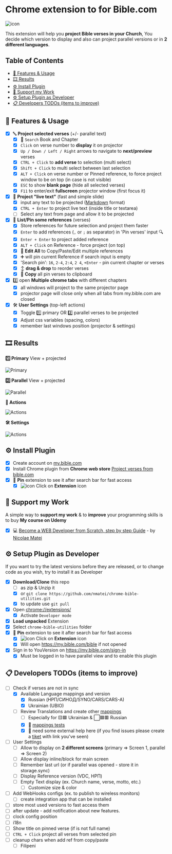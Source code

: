 # Chrome extension to for Bible.com

![icon](views/icons/icon-48.png)

This extension will help you **project Bible verses in your Church**,
You decide which version to display and also can project parallel versions
or in **2 different languages**.

## Table of Contents

<!-- START doctoc generated TOC please keep comment here to allow auto update -->
<!-- DON'T EDIT THIS SECTION, INSTEAD RE-RUN doctoc TO UPDATE -->


- [💠 Features & Usage](#-features--usage)
- [🎞 Results](#-results)
- [⚙ Install Plugin](#-install-plugin)
- [👋 Support my Work](#-support-my-work)
- [⚙ Setup Plugin as Developer](#-setup-plugin-as-developer)
- [📋 Developers TODOs (items to improve)](#-developers-todos-items-to-improve)

<!-- END doctoc generated TOC please keep comment here to allow auto update -->

## 💠 Features & Usage

- [x] 🔤 **Project selected verses** (+/- parallel text)
  - [x] 🔎 `Search` Book and Chapter
  - [x] `Click` on verse number to **display** it on projector
  - [x] `Up / Down / Left / Right` arrows to navigate to **next/preview** verses
  - [x] `CTRL + Click` to **add verse** to selection (multi select)
  - [x] `Shift + Click` to multi select between last selection
  - [x] `ALT + Click` on verse number or Pinned reference, to force project window to be on top (in case is not visible)
  - [x] `ESC` to show **blank page** (hide all selected verses)
  - [x] `F11` to enter/exit **fullscreen** projector window (first focus it)
- [x] 💬 **Project "live text"** (fast and simple slide)
  - [x] input any text to be projected ([Markdown](https://github.com/markedjs/marked) format)
  - [x] `CTRL + Enter` to project live text (inside title or textarea)
  - [ ] Select any text from page and allow it to be projected
- [x] 📌 **List/Pin some references** (verses)
  - [x] Store references for future selection and project them faster
  - [x] `Enter` to add references (`,` or `;` as separator) in 'Pin verses' input 🔍
  - [x] `Enter + Enter` to project added reference
  - [x] `ALT + Click` on Reference - force project (on top)
  - [x] 📝 **Edit All** to Copy/Paste/Edit multiple references
  - [x] ➕ will pin current Reference if search input is empty
  - [x] 'Search pin': `16`, `2-4`, `2:4`, `2 4`, `+Enter` - pin current chapter or verses
  - [x] ↕ **drag & drop** to reorder verses
  - [x] 📄 **Copy** all pin verses to clipboard
- [x] 2️⃣ open **Multiple chrome tabs** with different chapters
  - [x] all windows will project to the same projector page
  - [x] projector page will close only when all tabs from my.bible.com are closed
- [x] 🛠 **User Settings** (top-left actions)
  - [x] Toggle 1️⃣ primary OR 2️⃣ parallel verses to be projected
  - [x] Adjust css variables (spacing, colors)
  - [x] remember last windows position (projector & settings)

## 🎞 Results

**1️⃣ Primary** View + projected

![Primary](screens/primary.jpg)

**2️⃣ Parallel** View + projected

![Parallel](screens/parallel.jpg)

**💬 Actions**

![Actions](screens/actions.jpg)

**🛠 Settings**

![Actions](screens/settings.jpg)

## ⚙ Install Plugin

- [x] Create account on [my.bible.com](https://my.bible.com)
- [x] Install Chrome plugin from **Chrome web store** [Project verses from bible.com](https://chrome.google.com/webstore/detail/project-verses-from-bible/fklnkmnlobkpoiifnbnemdpamheoanpj)
- [x] 📌 **Pin** extension to see it after search bar for fast access
  - [x] ![icon](views/icons/icon-16.png) Click on **Extension** icon

## 👋 Support my Work

A simple way to **support my work** & to **improve** your programming skills is to buy **My course on Udemy**

- [x] ‍💻 [Become a WEB Developer from Scratch, step by step Guide](https://www.udemy.com/course/become-a-web-developer-from-scratch-step-by-step-guide/?couponCode=2023-START-WEB-DEV) - by [Nicolae Matei](https://nmatei.github.io/)

## ⚙ Setup Plugin as Developer

If you want to try the latest versions before they are released, or to change code as you wish, try to install it as Developer

- [x] **Download/Clone** this repo
  - [ ] as zip & Unzip it
  - [x] or `git clone https://github.com/nmatei/chrome-bible-utilities.git`
  - [x] to update use `git pull`
- [x] Open [chrome://extensions/](chrome://extensions/)
  - [x] Activate `Developer mode`
- [x] **Load unpacked** Extension
- [x] Select `chrome-bible-utilities` folder
- [x] 📌 **Pin** extension to see it after search bar for fast access
  - [x] ![icon](views/icons/icon-16.png) Click on **Extension** icon
  - [x] Will open https://my.bible.com/bible if not opened
- [x] Sign in to YouVersion on https://my.bible.com/sign-in
  - [x] Must be logged in to have parallel view and to enable this plugin

## 📋 Developers TODOs (items to improve)

- [ ] Check if verses are not in sync
  - [x] Available Language mappings and version
    - [x] Russian (НРП/СИНОД/SYNO/CARS/CARS-A)
    - [x] Ukrainian (UBIO)
  - [ ] Review Translations and create other [mappings](views/common/bible-mappings.js)
    - [ ] Especially for 🟨🟦 Ukrainian & ⬜🟦🟥 Russian
    - [x] 🙏 [mappings tests](test/bible-mappings.test.ts)
    - [x] 🙏 need some external help here (if you find issues please create a [tiket](../../issues) with link you've seen)
- [ ] User Settings
  - [ ] Allow to display on **2 different screens** (primary => Screen 1, parallel => Screen 2)
  - [ ] Allow display inline/block for main screen
  - [ ] Remember last url (or if parallel was opened - store it in storage.sync)
  - [ ] Display Reference version (VDC, НРП)
  - [ ] Empty Text display (ex. Church name, verse, motto, etc.)
    - [ ] Customize size & color
- [ ] Add WebHooks configs (ex. to publish to wireless monitors)
  - [ ] create integration app that can be installed
- [ ] store most used versions to fast access them
- [ ] after update - add notification about new features.
- [ ] clock config position
- [ ] i18n
- [ ] Show title on pinned verse (if is not full name)
- [ ] `CTRL + Click` project all verses from selected pin
- [ ] cleanup chars when add ref from copy/paste
  - [ ] ‭‭Filipeni‬ 